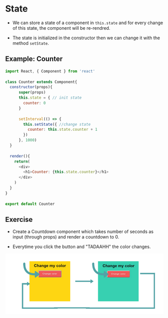 # State

* We can store a state of a component in `this.state` and for every change of this state, the component will be re-rendred.

* The state is initialized in the constructor then we can change it with the method `setState`.

## Example: Counter

```javascript
import React, { Component } from 'react'

class Counter extends Component{
  constructor(props){
      super(props)
      this.state = { // init state
        counter: 0
      }

      setInterval(() => {
        this.setState({ //change state
          counter: this.state.counter + 1
        })
      }, 1000)
  }

  render(){
    return(
      <div>
        <h1>Counter: {this.state.counter}</h1>
      </div>
    )
  }
}

export default Counter
```

## Exercise
* Create a Countdown component which takes number of seconds as input (through props) and render a countdown to 0.

* Everytime you click the button and "TADAAHH" the color changes.

![](img/state.png)
